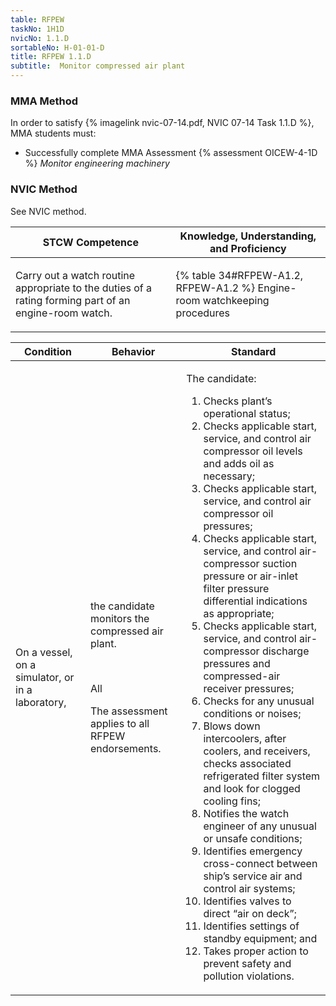```yaml
---
table: RFPEW
taskNo: 1H1D
nvicNo: 1.1.D 
sortableNo: H-01-01-D
title: RFPEW 1.1.D 
subtitle:  Monitor compressed air plant
---
```



### MMA Method

In order to satisfy  {% imagelink nvic-07-14.pdf, NVIC 07-14 Task 1.1.D %}, MMA students must:

* Successfully complete MMA Assessment {% assessment OICEW-4-1D %} *Monitor engineering machinery*


### NVIC Method

<a onclick="togglevisibility('nvic_methods')" >See NVIC method.</a>

<div id='nvic_methods' class='hide'>

<table>
<thead>
<tr>
<th class='forty'> STCW Competence </th>
<th class='sixty'> Knowledge, Understanding, and Proficiency </th>
</tr>
</thead>




<tbody>
<tr><td markdown='1'>

Carry out a watch routine appropriate to the duties of a rating forming part of an engine-room watch.

</td><td markdown='1'>

{% table 34#RFPEW-A1.2, RFPEW-A1.2 %} Engine-room watchkeeping procedures

</td></tr>


</tbody>
</table>


<table>
<thead>
<tr><th class='twenty'>  Condition </th><th class='twenty'> Behavior </th><th  class='sixty'>Standard </th></tr>
</thead>
<tbody >



<tr><td markdown='1'>

On a vessel, on a simulator, or in a laboratory,

</td><td markdown='1'>

the candidate monitors the compressed air plant.

<br>

<div class="tooltip" markdown='1'>

All

The assessment applies to all RFPEW endorsements.

</div>


</td><td markdown='1'>

The candidate:

1. Checks plant’s operational status;
2. Checks applicable start, service, and control air compressor oil levels and adds oil as necessary;
3. Checks applicable start, service, and control air compressor oil pressures;
4. Checks applicable start, service, and control air-compressor suction pressure or air-inlet filter pressure differential indications as appropriate;
5. Checks applicable start, service, and control air-compressor discharge pressures and compressed-air receiver pressures;
6. Checks for any unusual conditions or noises;
7. Blows down intercoolers, after coolers, and receivers, checks associated refrigerated filter system and look for clogged cooling fins;
8. Notifies the watch engineer of any unusual or unsafe conditions;
9. Identifies emergency cross-connect between ship’s service air and control air systems;
10. Identifies valves to direct “air on deck”;
11. Identifies settings of standby equipment; and
12. Takes proper action to prevent safety and pollution violations.

</td></tr>
</tbody>
</table>
</div>
